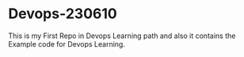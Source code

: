 # Devops-230610
This is my First Repo in Devops Learning path and also it contains the Example code for Devops Learning.
